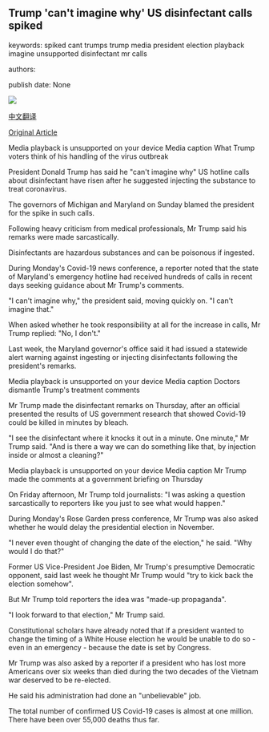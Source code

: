 ## Trump 'can't imagine why' US disinfectant calls spiked

keywords: spiked cant trumps trump media president election playback imagine unsupported disinfectant mr calls

authors: 

publish date: None

![](https://ichef.bbci.co.uk/images/ic/1024x576/p08bnkdh.jpg)

[中文翻译](Trump%20%27can%27t%20imagine%20why%27%20US%20disinfectant%20calls%20spiked_zh.md)

[Original Article](https://www.bbc.com/news/world-us-canada-52450692)

Media playback is unsupported on your device Media caption What Trump voters think of his handling of the virus outbreak

President Donald Trump has said he "can't imagine why" US hotline calls about disinfectant have risen after he suggested injecting the substance to treat coronavirus.

The governors of Michigan and Maryland on Sunday blamed the president for the spike in such calls.

Following heavy criticism from medical professionals, Mr Trump said his remarks were made sarcastically.

Disinfectants are hazardous substances and can be poisonous if ingested.

During Monday's Covid-19 news conference, a reporter noted that the state of Maryland's emergency hotline had received hundreds of calls in recent days seeking guidance about Mr Trump's comments.

"I can't imagine why," the president said, moving quickly on. "I can't imagine that."

When asked whether he took responsibility at all for the increase in calls, Mr Trump replied: "No, I don't."

Last week, the Maryland governor's office said it had issued a statewide alert warning against ingesting or injecting disinfectants following the president's remarks.

Media playback is unsupported on your device Media caption Doctors dismantle Trump's treatment comments

Mr Trump made the disinfectant remarks on Thursday, after an official presented the results of US government research that showed Covid-19 could be killed in minutes by bleach.

"I see the disinfectant where it knocks it out in a minute. One minute," Mr Trump said. "And is there a way we can do something like that, by injection inside or almost a cleaning?"

Media playback is unsupported on your device Media caption Mr Trump made the comments at a government briefing on Thursday

On Friday afternoon, Mr Trump told journalists: "I was asking a question sarcastically to reporters like you just to see what would happen."

During Monday's Rose Garden press conference, Mr Trump was also asked whether he would delay the presidential election in November.

"I never even thought of changing the date of the election," he said. "Why would I do that?"

Former US Vice-President Joe Biden, Mr Trump's presumptive Democratic opponent, said last week he thought Mr Trump would "try to kick back the election somehow".

But Mr Trump told reporters the idea was "made-up propaganda".

"I look forward to that election," Mr Trump said.

Constitutional scholars have already noted that if a president wanted to change the timing of a White House election he would be unable to do so - even in an emergency - because the date is set by Congress.

Mr Trump was also asked by a reporter if a president who has lost more Americans over six weeks than died during the two decades of the Vietnam war deserved to be re-elected.

He said his administration had done an "unbelievable" job.

The total number of confirmed US Covid-19 cases is almost at one million. There have been over 55,000 deaths thus far.